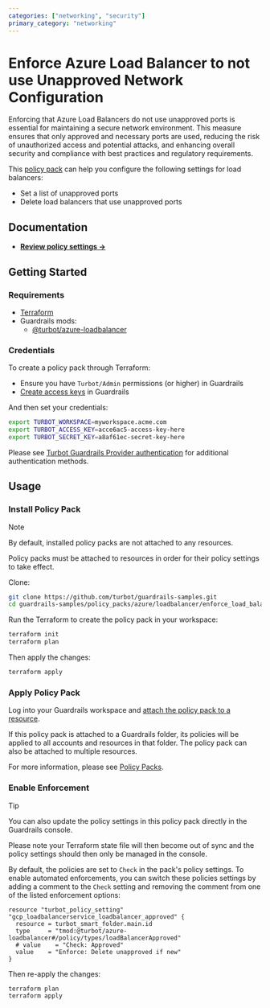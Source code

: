 ```yaml
---
categories: ["networking", "security"]
primary_category: "networking"
---
```


# Enforce Azure Load Balancer to not use Unapproved Network Configuration

Enforcing that Azure Load Balancers do not use unapproved ports is essential for maintaining a secure network environment. This measure ensures that only approved and necessary ports are used, reducing the risk of unauthorized access and potential attacks, and enhancing overall security and compliance with best practices and regulatory requirements.

This [policy pack](https://turbot.com/guardrails/docs/concepts/resources/policy-packs) can help you configure the following settings for load balancers:

- Set a list of unapproved ports
- Delete load balancers that use unapproved ports

## Documentation

- **[Review policy settings →](https://hub-guardrails-turbot-com-git-development-turbot.vercel.app/policy-packs/azure_loadbalancer_enforce_load_balancers_to_not_use_unapproved_ports/settings)**

## Getting Started

### Requirements

- [Terraform](https://developer.hashicorp.com/terraform/install)
- Guardrails mods:
  - [@turbot/azure-loadbalancer](https://hub-guardrails-turbot-com-git-development-turbot.vercel.app/mods/azure/mods/azure-loadbalancer)

### Credentials

To create a policy pack through Terraform:

- Ensure you have `Turbot/Admin` permissions (or higher) in Guardrails
- [Create access keys](https://turbot.com/guardrails/docs/guides/iam/access-keys#generate-a-new-guardrails-api-access-key) in Guardrails

And then set your credentials:

```sh
export TURBOT_WORKSPACE=myworkspace.acme.com
export TURBOT_ACCESS_KEY=acce6ac5-access-key-here
export TURBOT_SECRET_KEY=a8af61ec-secret-key-here
```

Please see [Turbot Guardrails Provider authentication](https://registry.terraform.io/providers/turbot/turbot/latest/docs#authentication) for additional authentication methods.

## Usage

### Install Policy Pack

> [!NOTE]
> By default, installed policy packs are not attached to any resources.
>
> Policy packs must be attached to resources in order for their policy settings to take effect.

Clone:

```sh
git clone https://github.com/turbot/guardrails-samples.git
cd guardrails-samples/policy_packs/azure/loadbalancer/enforce_load_balancers_to_not_use_unapproved_ports
```

Run the Terraform to create the policy pack in your workspace:

```sh
terraform init
terraform plan
```

Then apply the changes:

```sh
terraform apply
```

### Apply Policy Pack

Log into your Guardrails workspace and [attach the policy pack to a resource](https://turbot.com/guardrails/docs/guides/policy-packs#attach-a-policy-pack-to-a-resource).

If this policy pack is attached to a Guardrails folder, its policies will be applied to all accounts and resources in that folder. The policy pack can also be attached to multiple resources.

For more information, please see [Policy Packs](https://turbot.com/guardrails/docs/concepts/resources/policy-packs).

### Enable Enforcement

> [!TIP]
> You can also update the policy settings in this policy pack directly in the Guardrails console.
>
> Please note your Terraform state file will then become out of sync and the policy settings should then only be managed in the console.

By default, the policies are set to `Check` in the pack's policy settings. To enable automated enforcements, you can switch these policies settings by adding a comment to the `Check` setting and removing the comment from one of the listed enforcement options:

```hcl
resource "turbot_policy_setting" "gcp_loadbalancerservice_loadbalancer_approved" {
  resource = turbot_smart_folder.main.id
  type     = "tmod:@turbot/azure-loadbalancer#/policy/types/loadBalancerApproved"
  # value    = "Check: Approved"
  value    = "Enforce: Delete unapproved if new"
}
```

Then re-apply the changes:

```sh
terraform plan
terraform apply
```
